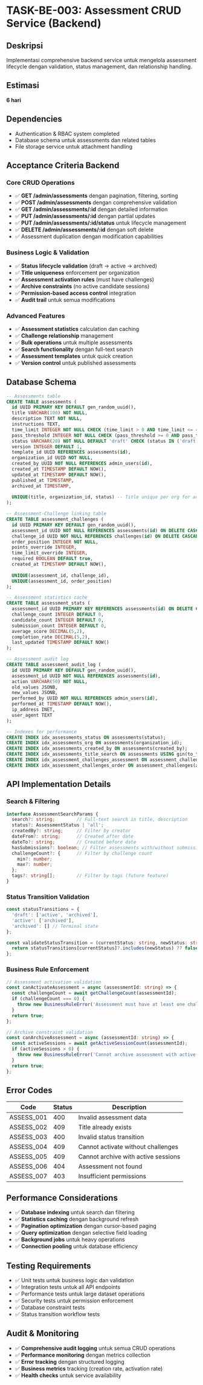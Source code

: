 # TASK-BE-003: Assessment CRUD Service (Backend)

## Deskripsi
Implementasi comprehensive backend service untuk mengelola assessment lifecycle dengan validation, status management, dan relationship handling.

## Estimasi
**6 hari**

## Dependencies
- Authentication & RBAC system completed
- Database schema untuk assessments dan related tables
- File storage service untuk attachment handling

## Acceptance Criteria Backend

### Core CRUD Operations
- ✅ **GET /admin/assessments** dengan pagination, filtering, sorting
- ✅ **POST /admin/assessments** dengan comprehensive validation
- ✅ **GET /admin/assessments/:id** dengan detailed information
- ✅ **PUT /admin/assessments/:id** dengan partial updates
- ✅ **PUT /admin/assessments/:id/status** untuk lifecycle management
- ✅ **DELETE /admin/assessments/:id** dengan soft delete
- ✅ Assessment duplication dengan modification capabilities

### Business Logic & Validation
- ✅ **Status lifecycle validation** (draft → active → archived)
- ✅ **Title uniqueness** enforcement per organization
- ✅ **Assessment activation rules** (must have challenges)
- ✅ **Archive constraints** (no active candidate sessions)
- ✅ **Permission-based access control** integration
- ✅ **Audit trail** untuk semua modifications

### Advanced Features
- ✅ **Assessment statistics** calculation dan caching
- ✅ **Challenge relationship** management
- ✅ **Bulk operations** untuk multiple assessments
- ✅ **Search functionality** dengan full-text search
- ✅ **Assessment templates** untuk quick creation
- ✅ **Version control** untuk published assessments

## Database Schema

```sql
-- Assessments table
CREATE TABLE assessments (
  id UUID PRIMARY KEY DEFAULT gen_random_uuid(),
  title VARCHAR(100) NOT NULL,
  description TEXT NOT NULL,
  instructions TEXT,
  time_limit INTEGER NOT NULL CHECK (time_limit > 0 AND time_limit <= 480),
  pass_threshold INTEGER NOT NULL CHECK (pass_threshold >= 0 AND pass_threshold <= 100),
  status VARCHAR(20) NOT NULL DEFAULT 'draft' CHECK (status IN ('draft', 'active', 'archived')),
  version INTEGER DEFAULT 1,
  template_id UUID REFERENCES assessments(id),
  organization_id UUID NOT NULL,
  created_by UUID NOT NULL REFERENCES admin_users(id),
  created_at TIMESTAMP DEFAULT NOW(),
  updated_at TIMESTAMP DEFAULT NOW(),
  published_at TIMESTAMP,
  archived_at TIMESTAMP,
  
  UNIQUE(title, organization_id, status) -- Title unique per org for active assessments
);

-- Assessment-Challenge linking table
CREATE TABLE assessment_challenges (
  id UUID PRIMARY KEY DEFAULT gen_random_uuid(),
  assessment_id UUID NOT NULL REFERENCES assessments(id) ON DELETE CASCADE,
  challenge_id UUID NOT NULL REFERENCES challenges(id) ON DELETE CASCADE,
  order_position INTEGER NOT NULL,
  points_override INTEGER,
  time_limit_override INTEGER,
  required BOOLEAN DEFAULT true,
  created_at TIMESTAMP DEFAULT NOW(),
  
  UNIQUE(assessment_id, challenge_id),
  UNIQUE(assessment_id, order_position)
);

-- Assessment statistics cache
CREATE TABLE assessment_stats (
  assessment_id UUID PRIMARY KEY REFERENCES assessments(id) ON DELETE CASCADE,
  challenge_count INTEGER DEFAULT 0,
  candidate_count INTEGER DEFAULT 0,
  submission_count INTEGER DEFAULT 0,
  average_score DECIMAL(5,2),
  completion_rate DECIMAL(5,2),
  last_updated TIMESTAMP DEFAULT NOW()
);

-- Assessment audit log
CREATE TABLE assessment_audit_log (
  id UUID PRIMARY KEY DEFAULT gen_random_uuid(),
  assessment_id UUID NOT NULL REFERENCES assessments(id),
  action VARCHAR(50) NOT NULL,
  old_values JSONB,
  new_values JSONB,
  performed_by UUID NOT NULL REFERENCES admin_users(id),
  performed_at TIMESTAMP DEFAULT NOW(),
  ip_address INET,
  user_agent TEXT
);

-- Indexes for performance
CREATE INDEX idx_assessments_status ON assessments(status);
CREATE INDEX idx_assessments_org ON assessments(organization_id);
CREATE INDEX idx_assessments_created_by ON assessments(created_by);
CREATE INDEX idx_assessments_title_search ON assessments USING gin(to_tsvector('english', title || ' ' || description));
CREATE INDEX idx_assessment_challenges_assessment ON assessment_challenges(assessment_id);
CREATE INDEX idx_assessment_challenges_order ON assessment_challenges(assessment_id, order_position);
```

## API Implementation Details

### Search & Filtering
```typescript
interface AssessmentSearchParams {
  search?: string;        // Full-text search in title, description
  status?: AssessmentStatus | 'all';
  createdBy?: string;     // Filter by creator
  dateFrom?: string;      // Created after date
  dateTo?: string;        // Created before date
  hasSubmissions?: boolean; // Filter assessments with/without submissions
  challengeCount?: {      // Filter by challenge count
    min?: number;
    max?: number;
  };
  tags?: string[];        // Filter by tags (future feature)
}
```

### Status Transition Validation
```typescript
const statusTransitions = {
  'draft': ['active', 'archived'],
  'active': ['archived'],
  'archived': [] // Terminal state
};

const validateStatusTransition = (currentStatus: string, newStatus: string) => {
  return statusTransitions[currentStatus]?.includes(newStatus) ?? false;
};
```

### Business Rule Enforcement
```typescript
// Assessment activation validation
const canActivateAssessment = async (assessmentId: string) => {
  const challengeCount = await getChallengeCount(assessmentId);
  if (challengeCount === 0) {
    throw new BusinessRuleError('Assessment must have at least one challenge to be activated');
  }
  return true;
};

// Archive constraint validation
const canArchiveAssessment = async (assessmentId: string) => {
  const activeSessions = await getActiveSessionCount(assessmentId);
  if (activeSessions > 0) {
    throw new BusinessRuleError('Cannot archive assessment with active candidate sessions');
  }
  return true;
};
```

## Error Codes

| Code | Status | Description |
|------|--------|-------------|
| ASSESS_001 | 400 | Invalid assessment data |
| ASSESS_002 | 409 | Title already exists |
| ASSESS_003 | 400 | Invalid status transition |
| ASSESS_004 | 409 | Cannot activate without challenges |
| ASSESS_005 | 409 | Cannot archive with active sessions |
| ASSESS_006 | 404 | Assessment not found |
| ASSESS_007 | 403 | Insufficient permissions |

## Performance Considerations
- ✅ **Database indexing** untuk search dan filtering
- ✅ **Statistics caching** dengan background refresh
- ✅ **Pagination optimization** dengan cursor-based paging
- ✅ **Query optimization** dengan selective field loading
- ✅ **Background jobs** untuk heavy operations
- ✅ **Connection pooling** untuk database efficiency

## Testing Requirements
- ✅ Unit tests untuk business logic dan validation
- ✅ Integration tests untuk all API endpoints
- ✅ Performance tests untuk large dataset operations
- ✅ Security tests untuk permission enforcement
- ✅ Database constraint tests
- ✅ Status transition workflow tests

## Audit & Monitoring
- ✅ **Comprehensive audit logging** untuk semua CRUD operations
- ✅ **Performance monitoring** dengan metrics collection
- ✅ **Error tracking** dengan structured logging
- ✅ **Business metrics** tracking (creation rate, activation rate)
- ✅ **Health checks** untuk service availability
